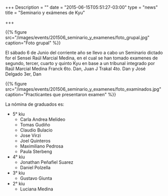 +++
Description = ""
date = "2015-06-15T05:51:27-03:00"
type = "news"
title = "Seminario y exámenes de Kyu"

+++

{{% figure src="/images/events/201506_seminario_y_examenes/foto_grupal.jpg" caption="Foto grupal" %}}

El sábado 6 de Junio del corriente año se llevo a cabo un Seminario dictado for
el Sensei Raúl Marcial Medina, en el cual se han tomado examenes de segundo,
tercer, cuarto y quinto Kyu en base a un tribunal integrado por Raúl Marcial
Medina Franck 6to. Dan, Juan J Trakal 4to. Dan y José Delgado 3er, Dan


{{% figure src="/images/events/201506_seminario_y_examenes/foto_examinados.jpg" caption="Practicantes que presentaron examen" %}}

La nómina de graduados es:


- 5° kiu
  - Carla Andrea Melideo
  - Tomas Gudiño
  - Claudio Bulacio
  - Jose Virzi
  - Joel Quinteros
  - Maximiliano Pedrosa
  - Paula Sterbeng
- 4° kiu
  - Jonathan Peñafiel Suarez
  - Daniel Polzella
- 3° kiu
  - Gustavo Giunta
- 2° kiu
  - Luciana Medina
